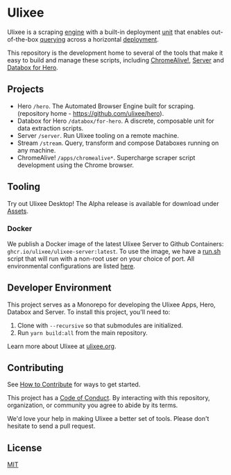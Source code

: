 # Ulixee

Ulixee is a scraping [engine][hero] with a built-in deployment [unit][databox] that enables out-of-the-box [querying][stream] across a horizontal [deployment][server].

This repository is the development home to several of the tools that make it easy to build and manage these scripts, including [ChromeAlive!](apps/chromealive), [Server][server] and [Databox for Hero][databox].

## Projects

- Hero `/hero`. The Automated Browser Engine built for scraping. (repository home - https://github.com/ulixee/hero).
- Databox for Hero `/databox/for-hero`. A discrete, composable unit for data extraction scripts.
- Server `/server`. Run Ulixee tooling on a remote machine.
- Stream `/stream`. Query, transform and compose Databoxes running on any machine.
- ChromeAlive! `/apps/chromealive*`. Supercharge scraper script development using the Chrome browser.

## Tooling

Try out Ulixee Desktop! The Alpha release is available for download under [Assets](https://github.com/ulixee/ulixee/releases/latest).

### Docker

We publish a Docker image of the latest Ulixee Server to Github Containers: `ghcr.io/ulixee/ulixee-server:latest`. To use the image, we have a [run.sh](./server/tools/docker/run.sh) script that will run with a non-root user on your choice of port. All environmental configurations are listed [here](./server/main/.env.defaults).

## Developer Environment

This project serves as a Monorepo for developing the Ulixee Apps, Hero, Databox and Server. To install this project, you'll need to:

1. Clone with `--recursive` so that submodules are initialized.
2. Run `yarn build:all` from the main repository.

Learn more about Ulixee at [ulixee.org](https://ulixee.org).

## Contributing

See [How to Contribute](//ulixee.org/how-to-contribute) for ways to get started.

This project has a [Code of Conduct](//ulixee.org/code-of-conduct). By interacting with this repository, organization, or community you agree to abide by its terms.

We'd love your help in making Ulixee a better set of tools. Please don't hesitate to send a pull request.

## License

[MIT](LICENSE.md)

[hero]: https://github.com/ulixee/hero
[databox]: databox/for-hero
[stream]: stream
[server]: server
